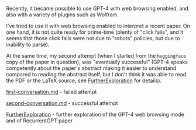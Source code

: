 Recently, it became possible to use GPT-4 with web browsing enabled, and also with a variety of plugins such as Wolfram.

I've tried to use it with web browsing enabled to interpret a recent paper. On one hand, it is not quite ready for prime-time
(plenty of "click fails", and it seems that those click fails were not due to "robots" policies, but due to inability to parse).

At the same time, my second attempt (when I started from the `huggingface` copy of the paper in question), was "eventually successful"
(GPT-4 speaks competently about the paper's abstract
making it easier to understand compared to reading the abstract itself, but I don't think it was able to read the PDF or the LaTeX source,
see [FurtherExploration](FurtherExploration) for details).

[first-conversation.md](first-conversation.md) - failed attempt

[second-conversation.md](second-conversation.md) - successful attempt

[FurtherExploration](FurtherExploration) - further exploration of the GPT-4 web browsing mode and of RecurrentGPT paper
